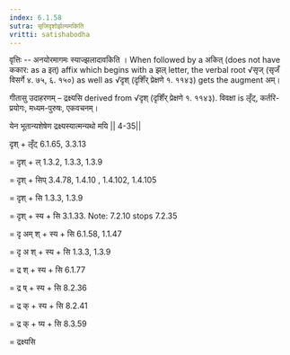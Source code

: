 ```yaml
---
index: 6.1.58
sutra: सृजिदृशोर्झल्यमकिति
vritti: satishabodha
---
```



वृत्तिः -- अनयोरमागमः स्याज्झलादावकिति । When followed by a अकित् (does not have ककार: as a इत्) affix which begins with a झल् letter, the verbal root √सृज् (सृजँ विसर्गे ४. ७५, ६. १५०) as well as √दृश् (दृशिँर् प्रेक्षणे १. ११४३) gets the augment अम्।


गीतासु उदाहरणम् – द्रक्ष्यसि derived from √दृश् (दृशिँर् प्रेक्षणे १. ११४३). विवक्षा is लृँट्, कर्तरि-प्रयोगः, मध्यम-पुरुषः, एकवचनम्। 

येन भूतान्यशेषेण द्रक्ष्यस्यात्मन्यथो मयि || 4-35||


दृश् + लृँट् 6.1.65, 3.3.13 

= दृश् + ल् 1.3.2, 1.3.3, 1.3.9 

= दृश् + सिप् 3.4.78, 1.4.10 , 1.4.102, 1.4.105 

= दृश् + सि 1.3.3, 1.3.9 

= दृश् + स्य + सि 3.1.33. Note: 7.2.10 stops 7.2.35 

= दृ अम् श् + स्य + सि 6.1.58, 1.1.47 

= दृ अ श् + स्य + सि 1.3.3, 1.3.9 

= द्र श् + स्य + सि 6.1.77 

= द्र ष् + स्य + सि 8.2.36 

= द्र क् + स्य + सि 8.2.41 

= द्र क् + ष्य + सि 8.3.59 

= द्रक्ष्यसि

